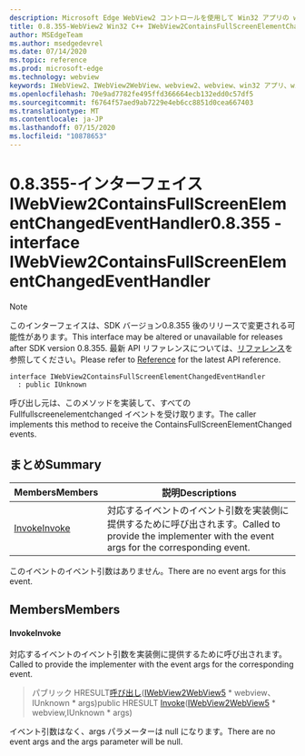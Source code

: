 ```yaml
---
description: Microsoft Edge WebView2 コントロールを使用して Win32 アプリの web コンテンツをホストする
title: 0.8.355-WebView2 Win32 C++ IWebView2ContainsFullScreenElementChangedEventHandler
author: MSEdgeTeam
ms.author: msedgedevrel
ms.date: 07/14/2020
ms.topic: reference
ms.prod: microsoft-edge
ms.technology: webview
keywords: IWebView2、IWebView2WebView、webview2、webview、win32 アプリ、win32、edge
ms.openlocfilehash: 70e9ad7782fe495ffd366664ecb132edd0c57df5
ms.sourcegitcommit: f6764f57aed9ab7229e4eb6cc8851d0cea667403
ms.translationtype: MT
ms.contentlocale: ja-JP
ms.lasthandoff: 07/15/2020
ms.locfileid: "10878653"
---
```

# <span data-ttu-id="262ee-104">0.8.355-インターフェイス IWebView2ContainsFullScreenElementChangedEventHandler</span><span class="sxs-lookup"><span data-stu-id="262ee-104">0.8.355 - interface IWebView2ContainsFullScreenElementChangedEventHandler</span></span> 

> [!NOTE]
> <span data-ttu-id="262ee-105">このインターフェイスは、SDK バージョン0.8.355 後のリリースで変更される可能性があります。</span><span class="sxs-lookup"><span data-stu-id="262ee-105">This interface may be altered or unavailable for releases after SDK version 0.8.355.</span></span> <span data-ttu-id="262ee-106">最新 API リファレンスについては、[リファレンス](../../../webview2-api-reference.md)を参照してください。</span><span class="sxs-lookup"><span data-stu-id="262ee-106">Please refer to [Reference](../../../webview2-api-reference.md) for the latest API reference.</span></span>

```
interface IWebView2ContainsFullScreenElementChangedEventHandler
  : public IUnknown
```

<span data-ttu-id="262ee-107">呼び出し元は、このメソッドを実装して、すべての Fullfullscreenelementchanged イベントを受け取ります。</span><span class="sxs-lookup"><span data-stu-id="262ee-107">The caller implements this method to receive the ContainsFullScreenElementChanged events.</span></span>

## <span data-ttu-id="262ee-108">まとめ</span><span class="sxs-lookup"><span data-stu-id="262ee-108">Summary</span></span>

 <span data-ttu-id="262ee-109">Members</span><span class="sxs-lookup"><span data-stu-id="262ee-109">Members</span></span>                        | <span data-ttu-id="262ee-110">説明</span><span class="sxs-lookup"><span data-stu-id="262ee-110">Descriptions</span></span>
--------------------------------|---------------------------------------------
[<span data-ttu-id="262ee-111">Invoke</span><span class="sxs-lookup"><span data-stu-id="262ee-111">Invoke</span></span>](#invoke) | <span data-ttu-id="262ee-112">対応するイベントのイベント引数を実装側に提供するために呼び出されます。</span><span class="sxs-lookup"><span data-stu-id="262ee-112">Called to provide the implementer with the event args for the corresponding event.</span></span>

<span data-ttu-id="262ee-113">このイベントのイベント引数はありません。</span><span class="sxs-lookup"><span data-stu-id="262ee-113">There are no event args for this event.</span></span>

## <span data-ttu-id="262ee-114">Members</span><span class="sxs-lookup"><span data-stu-id="262ee-114">Members</span></span>

#### <span data-ttu-id="262ee-115">Invoke</span><span class="sxs-lookup"><span data-stu-id="262ee-115">Invoke</span></span> 

<span data-ttu-id="262ee-116">対応するイベントのイベント引数を実装側に提供するために呼び出されます。</span><span class="sxs-lookup"><span data-stu-id="262ee-116">Called to provide the implementer with the event args for the corresponding event.</span></span>

> <span data-ttu-id="262ee-117">パブリック HRESULT[呼び出し](#invoke)([IWebView2WebView5](IWebView2WebView5.md) \* webview、IUnknown \* args)</span><span class="sxs-lookup"><span data-stu-id="262ee-117">public HRESULT [Invoke](#invoke)([IWebView2WebView5](IWebView2WebView5.md) \* webview,IUnknown \* args)</span></span>

<span data-ttu-id="262ee-118">イベント引数はなく、args パラメーターは null になります。</span><span class="sxs-lookup"><span data-stu-id="262ee-118">There are no event args and the args parameter will be null.</span></span>

